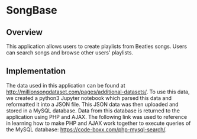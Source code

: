 # SongBase

## Overview
This application allows users to create playlists from Beatles songs.  Users can search songs and browse
other users' playlists.

## Implementation
The data used in this application can be found at http://millionsongdataset.com/pages/additional-datasets/.
To use this data, we created a python3 Jupyter notebook which parsed this data and reformatted it into a
JSON file.  This JSON data was then uploaded and stored in a MySQL database.  Data from this database is returned to
the application using PHP and AJAX.  The following link was used to reference in learning how to make PHP
and AJAX work together to execute queries of the MySQL database: https://code-boxx.com/php-mysql-search/.
